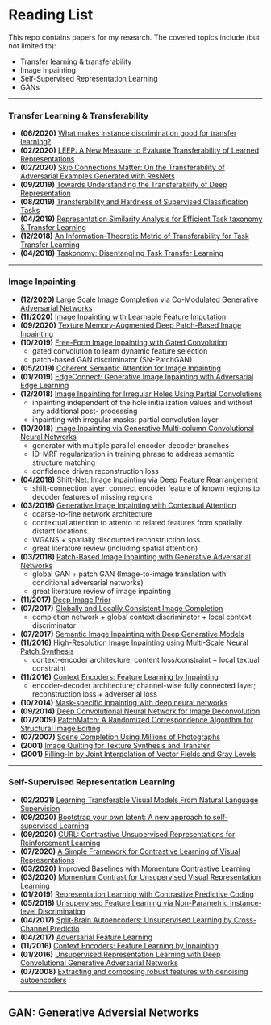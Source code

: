 # Reading List

This repo contains papers for my research. The covered topics include (but not limited to): 
- Transfer learning & transferability
- Image Inpainting
- Self-Supervised Representation Learning
- GANs


*****************
### Transfer Learning & Transferability
- **(06/2020)** [What makes instance discrimination good for transfer learning?](https://arxiv.org/abs/2006.06606)
- **(02/2020)** [LEEP: A New Measure to Evaluate Transferability of Learned Representations](https://arxiv.org/abs/2002.12462)
- **(02/2020)** [Skip Connections Matter: On the Transferability of Adversarial Examples Generated with ResNets](https://arxiv.org/abs/2002.05990)
- **(09/2019)** [Towards Understanding the Transferability of Deep Representation](https://arxiv.org/abs/1909.12031)
- **(08/2019)** [Transferability and Hardness of Supervised Classification Tasks](https://arxiv.org/abs/1908.08142)
- **(04/2019)** [Representation Similarity Analysis for Efficient Task taxonomy & Transfer Learning](https://arxiv.org/abs/1904.11740)
- **(12/2018)** [An Information-Theoretic Metric of Transferability for Task Transfer Learning](https://openreview.net/forum?id=BkxAUjRqY7)
- **(04/2018)** [Taskonomy: Disentangling Task Transfer Learning](https://arxiv.org/abs/1804.08328)

---------
### Image Inpainting
- **(12/2020)** [Large Scale Image Completion via Co-Modulated Generative Adversarial Networks](https://arxiv.org/pdf/2103.10428v1.pdf)
- **(11/2020)** [Image Inpainting with Learnable Feature Imputation](https://arxiv.org/pdf/2011.01077v1.pdf)
- **(09/2020)** [Texture Memory-Augmented Deep Patch-Based Image Inpainting](https://arxiv.org/pdf/2009.13240v1.pdf)
- **(10/2019)** [Free-Form Image Inpainting with Gated Convolution](https://arxiv.org/pdf/1806.03589.pdf)
  - gated convolution to learn dynamic feature selection
  - patch-based GAN discriminator (SN-PatchGAN)
- **(05/2019)** [Coherent Semantic Attention for Image Inpainting](https://arxiv.org/pdf/1905.12384v3.pdf)
- **(01/2019)** [EdgeConnect: Generative Image Inpainting with Adversarial Edge Learning](https://arxiv.org/pdf/1901.00212.pdf)
- **(12/2018)** [Image Inpainting for Irregular Holes Using Partial Convolutions](https://arxiv.org/abs/1804.07723)
  - inpainting independent of the hole initialization values and without any additional post- processing
  - inpainting with irregular masks: partial convolution layer
- **(10/2018)** [Image Inpainting via Generative Multi-column Convolutional Neural Networks](https://arxiv.org/abs/1810.08771)
  - generator with multiple parallel encoder-decoder branches
  - ID-MRF regularization in training phrase to address semantic structure matching
  - confidence driven reconstruction loss
- **(04/2018)** [Shift-Net: Image Inpainting via Deep Feature Rearrangement](https://arxiv.org/abs/1801.09392)
  - shift-connection layer: connect encoder feature of known regions to decoder features of missing regions
- **(03/2018)** [Generative Image Inpainting with Contextual Attention](https://arxiv.org/abs/1801.07892)
  - coarse-to-fine network architecture
  - contextual attention to attento to related features from spatially distant locations.
  - WGANS + spatially discounted reconstruction loss.
  - great literature review (including spatial attention)
- **(03/2018)** [Patch-Based Image Inpainting with Generative Adversarial Networks](https://arxiv.org/abs/1803.07422)
  - global GAN + patch GAN (Image-to-image translation with conditional adversarial networks)
  - great literature review of image inpainting
- **(11/2017)** [Deep Image Prior](https://arxiv.org/pdf/1711.10925v4.pdf)
- **(07/2017)** [Globally and Locally Consistent Image Completion](http://iizuka.cs.tsukuba.ac.jp/projects/completion/data/completion_sig2017.pdf)
  - completion network + global context discriminator + local context discriminator
- **(07/2017)** [Semantic Image Inpainting with Deep Generative Models](https://arxiv.org/pdf/1607.07539v3.pdf)
- **(11/2016)** [High-Resolution Image Inpainting using Multi-Scale Neural Patch Synthesis](https://arxiv.org/abs/1611.09969)
  - context-encoder architecture; content loss/constraint + local textual constraint
- **(11/2016)** [Context Encoders: Feature Learning by Inpainting](https://arxiv.org/abs/1604.07379)
  - encoder-decoder architecture; channel-wise fully connected layer; reconstruction loss + adverserial loss
- **(10/2014)** [Mask-specific inpainting with deep neural networks](https://papers.nips.cc/paper/2014/file/1c1d4df596d01da60385f0bb17a4a9e0-Paper.pdf)
- **(09/2014)** [Deep Convolutional Neural Network for Image Deconvolution](https://papers.nips.cc/paper/2014/file/1c1d4df596d01da60385f0bb17a4a9e0-Paper.pdf)
- **(07/2009)** [PatchMatch: A Randomized Correspondence Algorithm for Structural Image Editing](https://dl.acm.org/doi/pdf/10.1145/1531326.1531330)
- **(07/2007)** [Scene Completion Using Millions of Photographs](http://graphics.cs.cmu.edu/projects/scene-completion/scene-completion.pdf)
- **(2001)** [Image Quilting for Texture Synthesis and Transfer](https://dl.acm.org/doi/pdf/10.1145/383259.383296)
- **(2001)** [Filling-In by Joint Interpolation of Vector Fields and Gray Levels](https://ieeexplore.ieee.org/stamp/stamp.jsp?tp=&arnumber=935036)
---------
### Self-Supervised Representation Learning
- **(02/2021)** [Learning Transferable Visual Models From Natural Language Supervision](https://arxiv.org/abs/2103.00020)
- **(09/2020)** [Bootstrap your own latent: A new approach to self-supervised Learning](https://arxiv.org/abs/2006.07733)
- **(09/2020)** [CURL: Contrastive Unsupervised Representations for Reinforcement Learning](https://arxiv.org/abs/2004.04136)
- **(07/2020)** [A Simple Framework for Contrastive Learning of Visual Representations](https://arxiv.org/abs/2002.05709)
- **(03/2020)** [Improved Baselines with Momentum Contrastive Learning](https://arxiv.org/abs/2003.04297)
- **(03/2020)** [Momentum Contrast for Unsupervised Visual Representation Learning](https://arxiv.org/abs/1911.05722)
- **(01/2019)** [Representation Learning with Contrastive Predictive Coding](https://arxiv.org/abs/1807.03748)
- **(05/2018)** [Unsupervised Feature Learning via Non-Parametric Instance-level Discrimination](https://arxiv.org/abs/1805.01978v1)
- **(04/2017)** [Split-Brain Autoencoders: Unsupervised Learning by Cross-Channel Predictio](https://arxiv.org/abs/1611.09842)
- **(04/2017)** [Adversarial Feature Learning](https://arxiv.org/abs/1605.09782)
- **(11/2016)** [Context Encoders: Feature Learning by Inpainting](https://arxiv.org/abs/1604.07379)
- **(01/2016)** [Unsupervised Representation Learning with Deep Convolutional Generative Adversarial Networks](https://arxiv.org/abs/1511.06434)
- **(07/2008)** [Extracting and composing robust features with denoising autoencoders](https://www.cs.toronto.edu/~larocheh/publications/icml-2008-denoising-autoencoders.pdf)

---------
## GAN: Generative Adversial Networks
